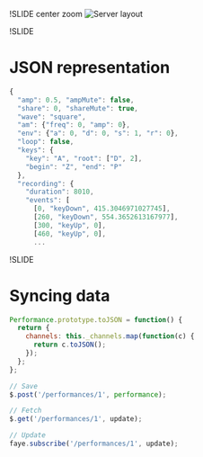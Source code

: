 !SLIDE center zoom
![Server layout](servers.png)


!SLIDE
# JSON representation

```javascript
{
  "amp": 0.5, "ampMute": false,
  "share": 0, "shareMute": true,
  "wave": "square",
  "am": {"freq": 0, "amp": 0},
  "env": {"a": 0, "d": 0, "s": 1, "r": 0},
  "loop": false,
  "keys": {
    "key": "A", "root": ["D", 2],
    "begin": "Z", "end": "P"
  },
  "recording": {
    "duration": 8010,
    "events": [
      [0, "keyDown", 415.3046971027745],
      [260, "keyDown", 554.3652613167977],
      [300, "keyUp", 0],
      [460, "keyUp", 0],
      ...
```

!SLIDE
# Syncing data

```javascript
Performance.prototype.toJSON = function() {
  return {
    channels: this._channels.map(function(c) {
      return c.toJSON();
    });
  };
};

// Save
$.post('/performances/1', performance);

// Fetch
$.get('/performances/1', update);

// Update
faye.subscribe('/performances/1', update);
```